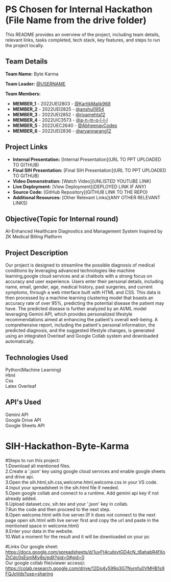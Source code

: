 # PS Chosen for Internal Hackathon (File Name from the drive folder)

This README provides an overview of the project, including team details, relevant links, tasks completed, tech stack, key features, and steps to run the project locally.

## Team Details

**Team Name:** Byte Karma

**Team Leader:** [@USERNAME](https://github.com/KartikMalik958)

**Team Members:**

- **MEMBER_1** - 2022UEI2803 - [@KartikMalik968](https://github.com/KartikMalik958)
- **MEMBER_2** - 2022UEI2825 - [@anshul1954](https://github.com/anshul1954)
- **MEMBER_3** - 2022UEI2852 - [@riyamehta12](https://github.com/riyamehta12)
- **MEMBER_4** - 2022UIC3573 - [@a-n-m-o-l-l-l](https://github.com/a-n-m-o-l-l-l)
- **MEMBER_5** - 2022UEC2640 - [@AbheenavCodes](https://github.com/AbheenavCodes)
- **MEMBER_6** - 2022UEI2836 - [@aryannarang12](https://github.com/aryannarang12)

## Project Links

- **Internal Presentation:** [Internal Presentation](URL TO PPT UPLOADED TO GITHUB)
- **Final SIH Presentation:** [Final SIH Presentation](URL TO PPT UPLOADED TO GITHUB)
- **Video Demonstration:** [Watch Video](UNLISTED YOUTUBE LINK)
- **Live Deployment:** [View Deployment](DEPLOYED LINK IF ANY)
- **Source Code:** [GitHub Repository](GITHUB LINK TO THE REPO)
- **Additional Resources:** [Other Relevant Links](ANY OTHER RELEVANT LINKS)

## Objective(Topic for Internal round)
AI-Enhanced Healthcare Diagnostics and Management System Inspired by ZK Medical Billing Platform
## Project Description
Our project is designed to streamline the possible diagnosis of medical conditions by leveraging advanced technologies like machine learning,google cloud services and ai chatbots with a strong focus on accuracy and user experience. Users enter their personal details, including name, email, gender, age, medical history, past surgeries, and current symptoms, through a web interface built with HTML and CSS. This data is then processed by a machine learning clustering model that boasts an accuracy rate of over 95%, predicting the potential disease the patient may have.
The predicted disease is further analyzed by an AI/ML model leveraging Gemini API, which provides personalized lifestyle recommendations aimed at enhancing the patient's overall well-being. A comprehensive report, including the patient's personal information, the predicted diagnosis, and the suggested lifestyle changes, is generated using an integrated Overleaf and Google Collab system and downloaded automatically.

## Technologies Used
Python(Machine Learning) <br>
Html<br>
Css<br>
Latex Overleaf<br>

## API's Used
Gemini API<br>
Google Drive API<br>
Google Sheets API<br>

# SIH-Hackathon-Byte-Karma
#Steps to run this project:<br>
1.Download all mentioned files.<br>
2.Create a '.json' key using google cloud services and enable google sheets and drive api.<br>
3.Open the sih.html,sih.css,welcome.html,welcome.css in your VS code. <br>
4.Input your spreadsheet in the sih.html file if needed.<br>
5.Open google collab and connect to a runtime. Add gemini api key if not already added. <br>
6.Upload dataset.csv, sih.tex and your '.json' key in collab.<br>
7.Run the code and then proceed to the next step.<br>
8.Open welcome.html with live server.(If it does not connect to the next page open sih.html with live server first and copy the url and paste in the mentioned space in welcome.html)<br>
9.Enter your data in the website.<br>
10.Wait a moment for the result and it will be downloaded on your pc <br>




#Links
Our google sheet: https://docs.google.com/spreadsheets/d/1uyFt4cubiytGD4cN_t8ahabR4fXoZtCdc0sEsmMiy8s/edit?gid=0#gid=0  <br>
Our google collab file(viewer access): https://colab.research.google.com/drive/12Dq4y599q3G7Nymfu0VMHB1s9FQJoVds?usp=sharing




